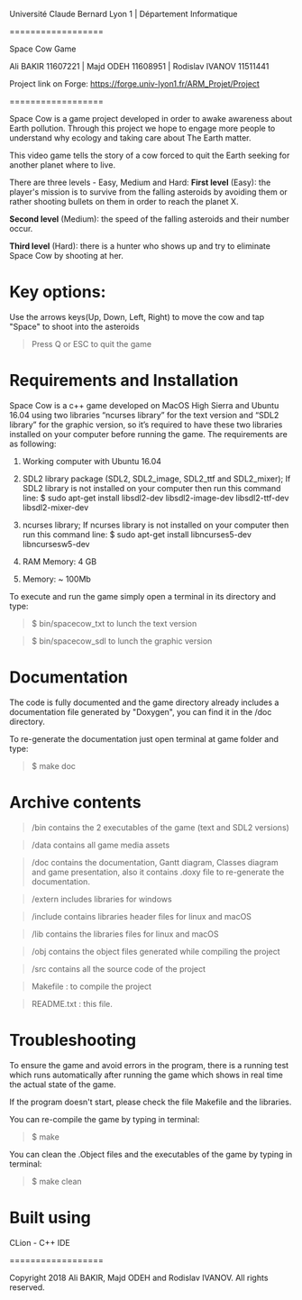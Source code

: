Université Claude Bernard Lyon 1 | Département Informatique

==================

Space Cow Game

Ali BAKIR 11607221 | Majd ODEH 11608951 | Rodislav IVANOV 11511441

Project link on Forge: https://forge.univ-lyon1.fr/ARM_Projet/Project

==================

Space Cow is a game project developed in order to awake awareness about Earth pollution. Through this project we hope to engage more people to understand why ecology and taking care about The Earth matter.


This video game tells the story of a cow forced to quit the Earth seeking for another planet where to live.

There are three levels - Easy, Medium and Hard:
**First level** (Easy): the player's mission is to survive from the falling asteroids by avoiding them or rather shooting bullets on them in order to reach the planet X.

**Second level** (Medium): the speed of the falling asteroids and their number occur.

**Third level** (Hard): there is a hunter who shows up and try to eliminate Space Cow by shooting at her.

Key options:
==================

Use the arrows keys(Up, Down, Left, Right) to move the cow and tap "Space" to shoot into the asteroids

> Press Q or ESC to quit the game


Requirements and Installation
==================

Space Cow is a c++ game developed on MacOS High Sierra and Ubuntu 16.04 using two libraries “ncurses library” for the text version and “SDL2 library” for the graphic version, so it’s required to have these two libraries installed on your computer before running the game. The requirements are as following:

1. Working computer with Ubuntu 16.04

2. SDL2 library package (SDL2, SDL2_image, SDL2_ttf and SDL2_mixer);
	If SDL2 library is not installed on your computer then run this command line:
	$ sudo apt-get install libsdl2-dev libsdl2-image-dev libsdl2-ttf-dev libsdl2-mixer-dev

3. ncurses library;
	If ncurses library is not installed on your computer then run this command line:
	$ sudo apt-get install libncurses5-dev libncursesw5-dev

4. RAM Memory: 4 GB

5. Memory: ~ 100Mb


To execute and run the game simply open a terminal in its directory and type:
> $ bin/spacecow_txt to lunch the text version

> $ bin/spacecow_sdl to lunch the graphic version


Documentation
==================

The code is fully documented and the game directory already includes a documentation file generated by "Doxygen", you can find it in the /doc directory.

To re-generate the documentation just open terminal at game folder and type:
> $ make doc



Archive contents
==================

> /bin contains the 2 executables of the game (text and SDL2 versions)

> /data contains all game media assets

> /doc contains the documentation, Gantt diagram, Classes diagram and game presentation, also it contains .doxy file to re-generate the documentation.

> /extern includes libraries for windows

> /include contains libraries header files for linux and macOS

> /lib contains the libraries files for linux and macOS

> /obj contains the object files generated while compiling the project

> /src contains all the source code of the project

> Makefile : to compile the project

> README.txt : this file.


Troubleshooting
==================

To ensure the game and avoid errors in the program, there is a running test which runs automatically after running the game which shows in real time the actual state of the game.

If the program doesn't start, please check the file Makefile and the libraries. 

You can re-compile the game by typing in terminal:
> $ make

You can clean the .Object files and the executables of the game by typing in terminal:
> $ make clean


Built using
==================

CLion - C++ IDE

==================

Copyright 2018 Ali BAKIR, Majd ODEH and Rodislav IVANOV. All rights reserved.

